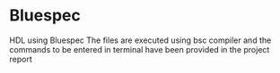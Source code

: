 # Bluespec
HDL using Bluespec
The files are executed using bsc compiler and the commands to be entered in terminal have been provided in the project report
